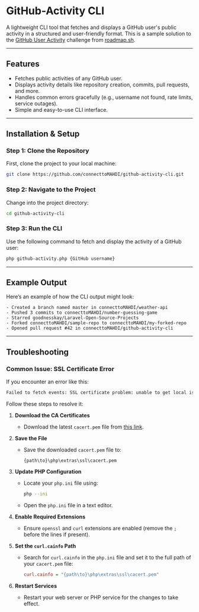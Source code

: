 # GitHub-Activity CLI

A lightweight CLI tool that fetches and displays a GitHub user's public activity in a structured and user-friendly format. This is a sample solution to the [GitHub User Activity](https://roadmap.sh/projects/github-user-activity) challenge from [roadmap.sh](https://roadmap.sh).

---

## Features
- Fetches public activities of any GitHub user.
- Displays activity details like repository creation, commits, pull requests, and more.
- Handles common errors gracefully (e.g., username not found, rate limits, service outages).
- Simple and easy-to-use CLI interface.

---

## Installation & Setup

### Step 1: Clone the Repository
First, clone the project to your local machine:
```bash
git clone https://github.com/connecttoMAHDI/github-activity-cli.git
```

### Step 2: Navigate to the Project
Change into the project directory:
```bash
cd github-activity-cli
```

### Step 3: Run the CLI
Use the following command to fetch and display the activity of a GitHub user:
```bash
php github-activity.php {GitHub username}
```

---

## Example Output 
Here’s an example of how the CLI output might look:
```
- Created a branch named master in connecttoMAHDI/weather-api
- Pushed 3 commits to connecttoMAHDI/number-guessing-game
- Starred goodnesskay/Laravel-Open-Source-Projects
- Forked connecttoMAHDI/sample-repo to connecttoMAHDI/my-forked-repo
- Opened pull request #42 in connecttoMAHDI/github-activity-cli
```

---

## Troubleshooting

### Common Issue: SSL Certificate Error
If you encounter an error like this:
```bash
Failed to fetch events: SSL certificate problem: unable to get local issuer certificate
```

Follow these steps to resolve it:

1. **Download the CA Certificates**
   - Download the latest `cacert.pem` file from [this link](https://curl.se/ca/cacert.pem).

2. **Save the File**
   - Save the downloaded `cacert.pem` file to:
     ```
     {path\to}\php\extras\ssl\cacert.pem
     ```

3. **Update PHP Configuration**
   - Locate your `php.ini` file using:
     ```bash
     php --ini
     ```
   - Open the `php.ini` file in a text editor.

4. **Enable Required Extensions**
   - Ensure `openssl` and `curl` extensions are enabled (remove the `;` before the lines if present).

5. **Set the `curl.cainfo` Path**
   - Search for `curl.cainfo` in the `php.ini` file and set it to the full path of your `cacert.pem` file:
     ```ini
     curl.cainfo = "{path\to}\php\extras\ssl\cacert.pem"
     ```

6. **Restart Services**
   - Restart your web server or PHP service for the changes to take effect.